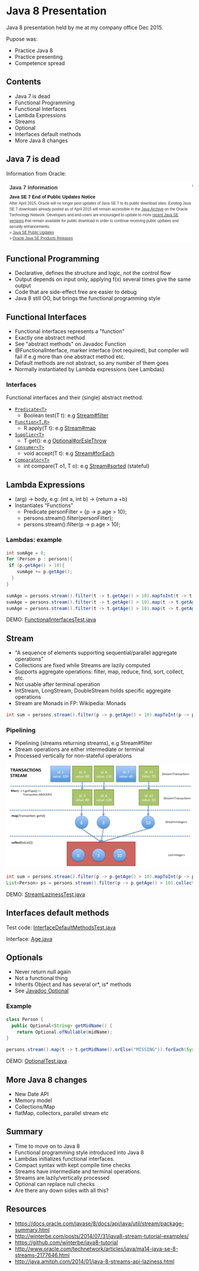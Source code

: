 # Java 8 Presentation

Java 8 presentation held by me at my company office Dec 2015. 

Pupose was:
* Practice Java 8
* Practice presenting
* Competence spread

## Contents

* Java 7 is dead
* Functional Programming
* Functional Interfaces
* Lambda Expressions
* Streams
* Optional
* Interfaces default methods
* More Java 8 changes

## Java 7 is dead

Information from Oracle:

![Alt text](images/java7-dead.png?raw=true "Java 7 is dead")

## Functional Programming
* Declarative, defines the structure and logic, not the control flow
* Output depends on input only, applying f(x) several times give the same output
* Code that are side-effect free are easier to debug
* Java 8 still OO, but brings the functional programming style

## Functional Interfaces

* Functional interfaces represents a "function"
* Exactly one abstract method
* See "abstract methods" on Javadoc Function
* @FunctionalInterface, marker interface (not required), but compiler will fail if e.g more than one abstract method etc.
* Default methods are not abstract, so any number of them goes
* Normally instantiated by Lambda expressions (see Lambdas)

### Interfaces

Functional interfaces and their (single) abstract method.
* [```Predicate<T>```](https://docs.oracle.com/javase/8/docs/api/java/util/stream/Stream.html#filter-java.util.function.Predicate-)
  * Boolean test(T t): e.g [Stream#filter](https://docs.oracle.com/javase/8/docs/api/java/util/stream/Stream.html#filter-java.util.function.Predicate-)
* [```Function<T,R>```](https://docs.oracle.com/javase/8/docs/api/java/util/function/Function.html)
  * R apply(T t): e.g [Stream#map](https://docs.oracle.com/javase/8/docs/api/java/util/stream/Stream.html#map-java.util.function.Function-)
* [```Supplier<T>```](https://docs.oracle.com/javase/8/docs/api/java/util/function/Supplier.html)
  * T get(): e.g [Optional#orEsleThrow](https://docs.oracle.com/javase/8/docs/api/java/util/Optional.html#orElseThrow-java.util.function.Supplier-)
* [```Consumer<T>```](https://docs.oracle.com/javase/8/docs/api/java/util/function/Consumer.html)
  * void accept(T t): e.g [Stream#forEach](https://docs.oracle.com/javase/8/docs/api/java/util/stream/Stream.html#forEach-java.util.function.Consumer-)
* [```Comparator<T>```](https://docs.oracle.com/javase/8/docs/api/java/util/Comparator.html)
  * int compare(T o1, T o): e.g [Stream#sorted](https://docs.oracle.com/javase/8/docs/api/java/util/stream/Stream.html#sorted-java.util.Comparator-) (stateful)

## Lambda Expressions
* (arg) -> body, e.g: (int a, int b) -> {return a +b}
* Instantiates “Functions”
  * Predicate<Person> personFilter = {p -> p.age > 10};
  * persons.stream().filter(personFilter);
  * persons.stream().filter(p -> p.age > 10);

### Lambdas: example
```java
int sumAge = 0;
for (Person p : persons){
 if (p.getAge() > 10){
    sumAge += p.getAge();
  }
}

```

```java
sumAge = persons.stream().filter(t -> t.getAge() > 10).mapToInt(t -> t.getAge()).sum();
sumAge = persons.stream().filter(t -> t.getAge() > 10).map(t -> t.getAge()).reduce(0, Integer::sum);
sumAge = persons.stream().filter(t -> t.getAge() > 10).map(t -> t.getAge()).reduce(0, (a, b) -> (a + b));
```

DEMO: [FunctionalInterfacesTest.java](/src/test/java/se/sjostric/samples/j8/lambda/FunctionalInterfacesTest.java)

## Stream

* "A sequence of elements supporting sequential/parallel aggregate operations"
* Collections are fixed while Streams are lazily computed
* Supports aggregate operations: filter, map, reduce, find, sort, collect, etc.
* Not usable after terminal operation 
* IntStream, LongStream, DoubleStream holds specific aggregate operations
* Stream are Monads in FP: Wikipedia: Monads

```java
int sum = persons.stream().filter(p -> p.getAge() > 10).mapToInt(p -> p.getAge()).sum();
```

### Pipelining

* Pipelining (streams returning streams), e.g Stream#filter
* Stream operations are either intermediate or terminal
* Processed vertically for non-stateful operations


![Alt text](images/stream-pipe.png?raw=true "Streams")

```java
int sum = persons.stream().filter(p -> p.getAge() > 10).mapToInt(p -> p.getAge()).sum();
List<Person> ps = persons.stream().filter(p -> p.getAge() > 10).collect(Collectors.toList());
```

DEMO: [StreamLazinessTest.java](src/test/java/se/sjostric/samples/j8/lambda/StreamLazinessTest.java)

## Interfaces default methods
Test code:
[InterfaceDefaultMethodsTest.java](src/test/java/se/sjostric/samples/j8/lambda/InterfaceDefaultMethodsTest.java)

Interface:
[Age.java](src/main/java/se/sjostric/samples/j8/lambda/Age.java)

## Optionals

* Never return null again
* Not a functional thing
* Inherits Object and has several or*, is* methods
* See [Javadoc Optional](https://docs.oracle.com/javase/8/docs/api/java/util/Optional.html)

### Example

```java
class Person {
  public Optional<String> getMidName() {
    return Optional.ofNullable(midName);
}
```

```java
persons.stream().map(t -> t.getMidName().orElse("MISSING")).forEach(System.out::println);
```

DEMO: [OptionalTest.java](src/test/java/se/sjostric/samples/j8/lambda/OptionalTest.java)

## More Java 8 changes

* New Date API
* Memory model
* Collections/Map
* flatMap, collectors, parallel stream etc


## Summary

* Time to move on to Java 8
* Functional programming style introduced into Java 8
* Lambdas initializes functional interfaces.
* Compact syntax with kept compile time checks
* Streams have intermediate and terminal operations.
* Streams are lazily/vertically processed
* Optional can replace null checks
* Are there any down sides with all this?


## Resources

* https://docs.oracle.com/javase/8/docs/api/java/util/stream/package-summary.html
* http://winterbe.com/posts/2014/07/31/java8-stream-tutorial-examples/
* https://github.com/winterbe/java8-tutorial
* http://www.oracle.com/technetwork/articles/java/ma14-java-se-8-streams-2177646.html
* http://java.amitph.com/2014/01/java-8-streams-api-laziness.html


